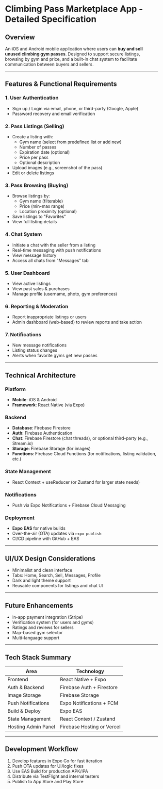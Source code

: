 
# Climbing Pass Marketplace App - Detailed Specification

## Overview
An iOS and Android mobile application where users can **buy and sell unused climbing gym passes**. Designed to support secure listings, browsing by gym and price, and a built-in chat system to facilitate communication between buyers and sellers.

---

## Features & Functional Requirements

### 1. User Authentication
- Sign up / Login via email, phone, or third-party (Google, Apple)
- Password recovery and email verification

### 2. Pass Listings (Selling)
- Create a listing with:
  - Gym name (select from predefined list or add new)
  - Number of passes
  - Expiration date (optional)
  - Price per pass
  - Optional description
- Upload images (e.g., screenshot of the pass)
- Edit or delete listings

### 3. Pass Browsing (Buying)
- Browse listings by:
  - Gym name (filterable)
  - Price (min-max range)
  - Location proximity (optional)
- Save listings to "Favorites"
- View full listing details

### 4. Chat System
- Initiate a chat with the seller from a listing
- Real-time messaging with push notifications
- View message history
- Access all chats from "Messages" tab

### 5. User Dashboard
- View active listings
- View past sales & purchases
- Manage profile (username, photo, gym preferences)

### 6. Reporting & Moderation
- Report inappropriate listings or users
- Admin dashboard (web-based) to review reports and take action

### 7. Notifications
- New message notifications
- Listing status changes
- Alerts when favorite gyms get new passes

---

## Technical Architecture

### Platform
- **Mobile**: iOS & Android
- **Framework**: React Native (via Expo)

### Backend
- **Database**: Firebase Firestore
- **Auth**: Firebase Authentication
- **Chat**: Firebase Firestore (chat threads), or optional third-party (e.g., Stream.io)
- **Storage**: Firebase Storage (for images)
- **Functions**: Firebase Cloud Functions (for notifications, listing validation, etc.)

### State Management
- React Context + useReducer (or Zustand for larger state needs)

### Notifications
- Push via Expo Notifications + Firebase Cloud Messaging

### Deployment
- **Expo EAS** for native builds
- Over-the-air (OTA) updates via `expo publish`
- CI/CD pipeline with GitHub + EAS

---

## UI/UX Design Considerations
- Minimalist and clean interface
- Tabs: Home, Search, Sell, Messages, Profile
- Dark and light theme support
- Reusable components for listings and chat UI

---

## Future Enhancements
- In-app payment integration (Stripe)
- Verification system (for users and gyms)
- Ratings and reviews for sellers
- Map-based gym selector
- Multi-language support

---

## Tech Stack Summary
| Area                  | Technology                      |
|-----------------------|----------------------------------|
| Frontend              | React Native + Expo             |
| Auth & Backend        | Firebase Auth + Firestore       |
| Image Storage         | Firebase Storage                |
| Push Notifications    | Expo Notifications + FCM        |
| Build & Deploy        | Expo EAS                        |
| State Management      | React Context / Zustand         |
| Hosting Admin Panel   | Firebase Hosting or Vercel      |

---

## Development Workflow
1. Develop features in Expo Go for fast iteration
2. Push OTA updates for UI/logic fixes
3. Use EAS Build for production APK/IPA
4. Distribute via TestFlight and internal testers
5. Publish to App Store and Play Store
